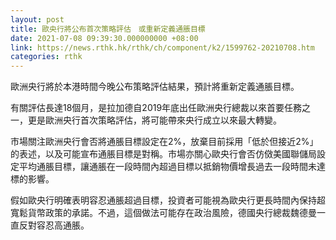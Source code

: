```yaml
---
layout: post
title: 歐央行將公布首次策略評估　或重新定義通脹目標
date: 2021-07-08 09:39:30.000000000 +08:00
link: https://news.rthk.hk/rthk/ch/component/k2/1599762-20210708.htm
categories: rthk
---
```


歐洲央行將於本港時間今晚公布策略評估結果，預計將重新定義通脹目標。

有關評估長達18個月，是拉加德自2019年底出任歐洲央行總裁以來首要任務之一，更是歐洲央行首次策略評估，將可能帶來央行成立以來最大轉變。

市場關注歐洲央行會否將通脹目標設定在2%，放棄目前採用「低於但接近2%」的表述，以及可能宣布通脹目標是對稱。市場亦關心歐央行會否仿傚美國聯儲局設定平均通脹目標，讓通脹在一段時間內超過目標以抵銷物價增長過去一段時間未達標的影響。

假如歐央行明確表明容忍通脹超過目標，投資者可能視為歐央行更長時間內保持超寬鬆貨幣政策的承諾。不過，這個做法可能存在政治風險，德國央行總裁魏德曼一直反對容忍高通脹。
